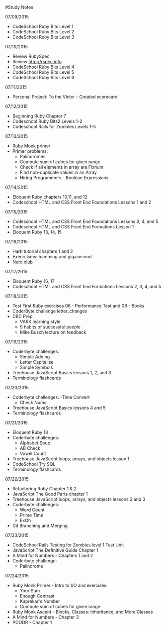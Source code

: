 #Study Notes

07/09/2015
  - CodeSchool Ruby Bits Level 1
  - CodeSchool Ruby Bits Level 2
  - CodeSchool Ruby Bits Level 3

07/10/2015
 - Review RubySpec
 - Review http://rspec.info
 - CodeSchool Ruby Bits Level 4
 - CodeSchool Ruby Bits Level 5
 - CodeSchool Ruby Bits Level 6

07/11/2015
  - Personal Project: To the Victor - Created scorecard

07/12/2015
  - Beginning Ruby Chapter 7
  - Codeschool Ruby Bits2 Levels 1-2
  - Codeschool Rails for Zombies Levels 1-5

07/13/2015
  - Ruby Monk primer
  - Primer problems:
    - Palindromes
    - Compute sum of cubes for given range
    - Check if all elements in array are Fixnum
    - Find non-duplicate values in an Array
    - Hiring Programmers - Boolean Expressions

07/14/2015
  - Eloquent Ruby chapters 10,11, and 12
  - Codeschool HTML and CSS Front End Foundations Lessons 1 and 2

07/15/2015
  - Codeschool HTML and CSS Front End Foundations Lessons 3, 4, and 5
  - Codeschool HTML and CSS Front End Formations Lesson 1
  - Eloquent Ruby 13, 14, 15

07/16/2015
  - Hartl tutorial chapters 1 and 2
  - Exeorcisms: hamming and gigasecond
  - Nerd club

07/17/2015
  - Eloquent Ruby 16, 17
  - Codeschool HTML and CSS Front End Formations Lessons 2, 3, 4, and 5

07/18/2015
  - Test First Ruby exercises 06 - Performance Test and 08 - Books
  - CoderByte challenge letter_changes
  - DBC Prep
    - VARK learning style
    - 9 habits of successful people
    - Mike Busch lecture on feedback

07/19/2015
  - Coderbyte challenges:
    - Simple Adding
    - Letter Capitalize
    - Simple Symbols
  - Treehouse JavaScript Basics lessons 1, 2, and 3
  - Terminology flashcards

07/20/2015
  - Coderbyte challenges:
    -Time Convert
    - Check Nums
  - Treehouse JavaScript Basics lessons 4 and 5
  - Terminology flashcards

07/21/2015
  - Eloquent Ruby 18
  - Coderbyte challenges:
    - Alphabet Soup
    - AB Check
    - Vowel Count
  - Treehouse JavaScript loops, arrays, and objects lesson 1
  - CodeSchool Try SQL
  - Terminology flashcards

07/22/2015
  - Refactoring Ruby Chapter 1 & 2
  - JavaScript The Good Parts chapter 1
  - Treehouse JavaScript loops, arrays, and objects lessons 2 and 3
  - Coderbyte challenges:
    - Word Count
    - Prime Time
    - ExOh
  - Git Branching and Merging

07/23/2015
  - CodeSchool Rails Testing for Zombies level 1 Test Unit
  - JavaScript The Definitive Guide Chapter 1
  - A Mind for Numbers - Chapters 1 and 2
  - Coderbyte challenge:
    - Palindrome

07/24/2015
  - Ruby Monk Primer - Intro to I/O and exercises:
    - Your Sum
    - Enough Contrast
    - Kaprekar's Number
    - Compute sum of cubes for given range
  - Ruby Monk Ascent - Blocks, Classes: Inheritance, and More Classes
  - A Mind for Numbers - Chapter 3
  - POODR - Chapter 1
